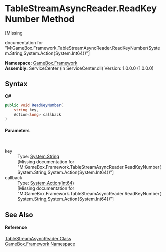# TableStreamAsyncReader.ReadKeyNumber Method 
 

\[Missing <summary> documentation for "M:GameBox.Framework.TableStreamAsyncReader.ReadKeyNumber(System.String,System.Action{System.Int64})"\]

**Namespace:**&nbsp;<a href="a8957fe6-9cc0-3a6d-cd5c-a2a246efee1e">GameBox.Framework</a><br />**Assembly:**&nbsp;ServiceCenter (in ServiceCenter.dll) Version: 1.0.0.0 (1.0.0.0)

## Syntax

**C#**<br />
``` C#
public void ReadKeyNumber(
	string key,
	Action<long> callback
)
```


#### Parameters
&nbsp;<dl><dt>key</dt><dd>Type: <a href="http://msdn2.microsoft.com/zh-cn/library/s1wwdcbf" target="_blank">System.String</a><br />\[Missing <param name="key"/> documentation for "M:GameBox.Framework.TableStreamAsyncReader.ReadKeyNumber(System.String,System.Action{System.Int64})"\]</dd><dt>callback</dt><dd>Type: <a href="http://msdn2.microsoft.com/zh-cn/library/018hxwa8" target="_blank">System.Action</a>(<a href="http://msdn2.microsoft.com/zh-cn/library/6yy583ek" target="_blank">Int64</a>)<br />\[Missing <param name="callback"/> documentation for "M:GameBox.Framework.TableStreamAsyncReader.ReadKeyNumber(System.String,System.Action{System.Int64})"\]</dd></dl>

## See Also


#### Reference
<a href="e038a4d3-fe60-7cd5-3c50-31190a3dbc88">TableStreamAsyncReader Class</a><br /><a href="a8957fe6-9cc0-3a6d-cd5c-a2a246efee1e">GameBox.Framework Namespace</a><br />
